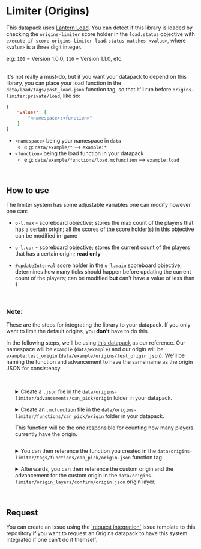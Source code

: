 # Limiter (Origins)

This datapack uses [Lantern Load](https://github.com/LanternMC/Load). You can detect if this library is loaded by checking the `origins-limiter` score holder in the `load.status` objective with `execute if score origins-limiter load.status matches <value>`, where `<value>` is a three digit integer.
<br>

e.g: `100` = Version 1.0.0, `110` = Version 1.1.0, etc.
<br>
<br>

It's not really a must-do, but if you want your datapack to depend on this library, you can place your load function in the `data/load/tags/post_load.json` function tag, so that it'll run before `origins-limiter:private/load`, like so:

```json
{
    "values": [
        "<namespace>:<function>"
    ]
}
```
* `<namespace>` being your namespace in `data`
  * e.g: `data/example/*` --> `example:*` 
* `<function>` being the load function in your datapack
  * e.g: `data/example/functions/load.mcfunction` --> `example:load` 

<br>


## How to use
The limiter system has some adjustable variables one can modify however one can:

* `o-l.max` - scoreboard objective; stores the max count of the players that has a certain origin; all the scores of the score holder(s) in this objective can be modified in-game
  
* `o-l.cur` - scoreboard objective; stores the current count of the players that has a certain origin; **read only**

* `#updateInterval` score holder in the `o-l.main` scoreboard objective; determines how many ticks should happen before updating the current count of the players; can be modified **but** can't have a value of less than 1
<br>


### Note:
These are the steps for integrating the library to your datapack. If you only want to limit the default origins, you **don't** have to do this.
<br>

In the following steps, we'll be using [this datapack](https://github.com/eggohito/origins-limiter/tree/1.17.x/example) as our reference. Our namespace will be `example` (`data/example`) and our origin will be `example:test_origin` (`data/example/origins/test_origin.json`). We'll be naming the function and advancement to have the same name as the origin JSON for consistency.

<br>


<ol>
<details>

<summary>
Create a <code>.json</code> file in the <code>data/origins-limiter/advancements/can_pick/origin</code> folder in your datapack.
</summary>

```json
{
    "criteria": {
        "dummy": {
            "trigger": "minecraft:impossible"
        }
    }
}
```

</details>
</ol>

<ol>
<details>

<summary>
Create an <code>.mcfunction</code> file in the <code>data/origins-limiter/functions/can_pick/origin</code> folder in your datapack.

<br>

This function will be the one responsible for counting how many players currently have the origin.
</summary>

```mcfunction
#   Set the max count for this origin once (can then be changed in-game afterwards)
execute unless score test_origin o-l.max = test_origin o-l.max run scoreboard players set test_origin o-l.max 1


#   Store the count of the players that currently have this origin
execute store result score test_origin o-l.cur if entity @a[nbt = {cardinal_components: {"origins:origin": {OriginLayers: [{Origin: "example:test_origin"}]}}}]


#   Grant the player an advancement to indicate that the player can choose the origin. Revoke the advancement otherwise
execute if score test_origin o-l.cur < test_origin o-l.max run advancement grant @a only origins-limiter:can_pick/origin/test_origin

execute if score test_origin o-l.cur >= test_origin o-l.max run advancement revoke @a only origins-limiter:can_pick/origin/test_origin
```

* `test_origin` score holder in the `o-l.cur` objective is used for tracking how many players have the `example:test_origin` origin

* `test_origin` score holder in the `o-l.max` objective is the max count of players that can have the `example:test_origin` origin

* `origins-limiter:can_pick/origin/test_origin` (`data/origins-limiter/advancements/test_origin.json`) being the advancement for the `example:test_origin` origin

* `example:test_origin` (`data/example/origins/test_origin.json`) being the origin you want to restrict

</details>
</ol>

<ol>
<details>

<summary>
You can then reference the function you created in the <code>data/origins-limiter/tags/functions/can_pick/origin.json</code> function tag.
</summary>

```json
{
    "values": [
        "origins-limiter:can_pick/origin/test_origin"
    ]
}
```

* `origins-limiter:test_origin` (`data/origins-limiter/functions/can_pick/origin/test_origin.mcfunction`) being the function for the `example:test_origin` origin

</details>
</ol>

<ol>
<details>
<summary>Afterwards, you can then reference the custom origin and the advancement for the custom origin in the <code>data/origins-limiter/origin_layers/confirm/origin.json</code> origin layer.
</summary>

```json
{
    "origins": [
        {
            "condition": {
                "type": "origins:and",
                "conditions": [
                    {
                        "type": "origins:origin",
                        "origin": "example:test_origin"
                    },
                    {
                        "type": "origins:advancement",
                        "advancement": "origins-limiter:can_pick/origin/test_origin"
                    }
                ]
            },
            "origins": [
                "example:test_origin"
            ]
        }
    ]
}
```

* `origins-limiter:can_pick/origin/test_origin` (`data/origins-limiter/advancements/can_pick/origin/test_origin.json`) being the advancement for the `example:test_origin` origin

* `example:test_origin` (`data/example/origins/test_origin.json`) being the origin you want to restrict

</details>
</ol>
<br>


## Request
You can create an issue using the ['request integration'](https://github.com/eggohito/origins-limiter/issues/new?assignees=&labels=request&template=request-integration.md&title=%5BREQUEST%5D) issue template to this repository if you want to request an Origins datapack to have this system integrated if one can't do it themself.
